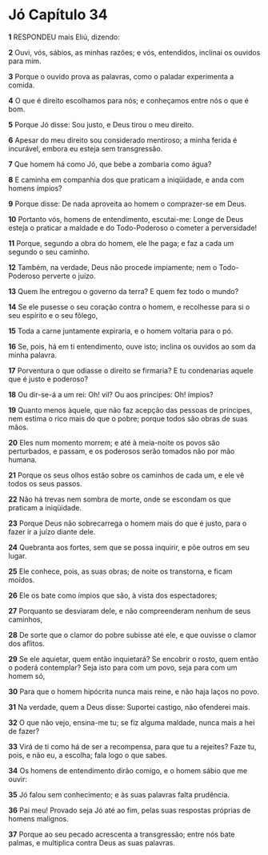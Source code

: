 # Jó Capítulo 34

**1** 	RESPONDEU mais Eliú, dizendo:

**2** 	Ouvi, vós, sábios, as minhas razões; e vós, entendidos, inclinai os ouvidos para mim.

**3** 	Porque o ouvido prova as palavras, como o paladar experimenta a comida.

**4** 	O que é direito escolhamos para nós; e conheçamos entre nós o que é bom.

**5** 	Porque Jó disse: Sou justo, e Deus tirou o meu direito.

**6** 	Apesar do meu direito sou considerado mentiroso; a minha ferida é incurável, embora eu esteja sem transgressão.

**7** 	Que homem há como Jó, que bebe a zombaria como água?

**8** 	E caminha em companhia dos que praticam a iniqüidade, e anda com homens ímpios?

**9** 	Porque disse: De nada aproveita ao homem o comprazer-se em Deus.

**10** 	Portanto vós, homens de entendimento, escutai-me: Longe de Deus esteja o praticar a maldade e do Todo-Poderoso o cometer a perversidade!

**11** 	Porque, segundo a obra do homem, ele lhe paga; e faz a cada um segundo o seu caminho.

**12** 	Também, na verdade, Deus não procede impiamente; nem o Todo-Poderoso perverte o juízo.

**13** 	Quem lhe entregou o governo da terra? E quem fez todo o mundo?

**14** 	Se ele pusesse o seu coração contra o homem, e recolhesse para si o seu espírito e o seu fôlego,

**15** 	Toda a carne juntamente expiraria, e o homem voltaria para o pó.

**16** 	Se, pois, há em ti entendimento, ouve isto; inclina os ouvidos ao som da minha palavra.

**17** 	Porventura o que odiasse o direito se firmaria? E tu condenarias aquele que é justo e poderoso?

**18** 	Ou dir-se-á a um rei: Oh! vil? Ou aos príncipes: Oh! ímpios?

**19** 	Quanto menos àquele, que não faz acepção das pessoas de príncipes, nem estima o rico mais do que o pobre; porque todos são obras de suas mãos.

**20** 	Eles num momento morrem; e até à meia-noite os povos são perturbados, e passam, e os poderosos serão tomados não por mão humana.

**21** 	Porque os seus olhos estão sobre os caminhos de cada um, e ele vê todos os seus passos.

**22** 	Não há trevas nem sombra de morte, onde se escondam os que praticam a iniqüidade.

**23** 	Porque Deus não sobrecarrega o homem mais do que é justo, para o fazer ir a juízo diante dele.

**24** 	Quebranta aos fortes, sem que se possa inquirir, e põe outros em seu lugar.

**25** 	Ele conhece, pois, as suas obras; de noite os transtorna, e ficam moídos.

**26** 	Ele os bate como ímpios que são, à vista dos espectadores;

**27** 	Porquanto se desviaram dele, e não compreenderam nenhum de seus caminhos,

**28** 	De sorte que o clamor do pobre subisse até ele, e que ouvisse o clamor dos aflitos.

**29** 	Se ele aquietar, quem então inquietará? Se encobrir o rosto, quem então o poderá contemplar? Seja isto para com um povo, seja para com um homem só,

**30** 	Para que o homem hipócrita nunca mais reine, e não haja laços no povo.

**31** 	Na verdade, quem a Deus disse: Suportei castigo, não ofenderei mais.

**32** 	O que não vejo, ensina-me tu; se fiz alguma maldade, nunca mais a hei de fazer?

**33** 	Virá de ti como há de ser a recompensa, para que tu a rejeites? Faze tu, pois, e não eu, a escolha; fala logo o que sabes.

**34** 	Os homens de entendimento dirão comigo, e o homem sábio que me ouvir:

**35** 	Jó falou sem conhecimento; e às suas palavras falta prudência.

**36** 	Pai meu! Provado seja Jó até ao fim, pelas suas respostas próprias de homens malignos.

**37** 	Porque ao seu pecado acrescenta a transgressão; entre nós bate palmas, e multiplica contra Deus as suas palavras.

